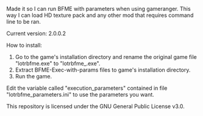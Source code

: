 Made it so I can run BFME with parameters when using gameranger. This way I can load HD texture pack and any other mod that requires command line to be ran.

Current version: 2.0.0.2

How to install:
1. Go to the game's installation directory and rename the original game file "lotrbfme.exe" to "lotrbfme_.exe".
1. Extract BFME-Exec-with-params files to game's installation directory.
1. Run the game.

Edit the variable called "execution_parameters" contained in file "lotrbfme_parameters.ini" to use the parameters you want.

This repository is licensed under the GNU General Public License v3.0.
